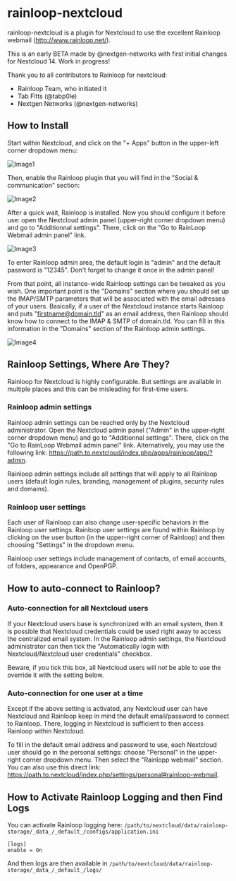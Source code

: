 # rainloop-nextcloud

rainloop-nextcloud is a plugin for Nextcloud to use the excellent Rainloop webmail (http://www.rainloop.net/).

This is an early BETA made by @nextgen-networks with first initial changes for Nextcloud 14. Work in progress!

Thank you to all contributors to Rainloop for nextcloud:
- Rainloop Team, who initiated it
- Tab Fitts (@tabp0le)
- Nextgen Networks (@nextgen-networks)

## How to Install

Start within Nextcloud, and click on the "+ Apps" button in the upper-left corner dropdown menu:

![Image1](https://github.com/pierre-alain-b/rainloop-nextcloud/blob/master/screenshots/help_a1.png)

Then, enable the Rainloop plugin that you will find in the "Social & communication" section:

![Image2](https://github.com/pierre-alain-b/rainloop-nextcloud/blob/master/screenshots/help_a2.png)

After a quick wait, Rainloop is installed. Now you should configure it before use: open the Nextcloud admin panel (upper-right corner dropdown menu) and go to "Additionnal settings". There, click on the "Go to RainLoop Webmail admin panel" link.

![Image3](https://github.com/pierre-alain-b/rainloop-nextcloud/blob/master/screenshots/help_a3.png)

To enter Rainloop admin area, the default login is "admin" and the default password is "12345". Don't forget to change it once in the admin panel!

From that point, all instance-wide Rainloop settings can be tweaked as you wish. One important point is the "Domains" section where you should set up the IMAP/SMTP parameters that will be associated with the email adresses of your users. Basically, if a user of the Nextcloud instance starts Rainloop and puts "firstname@domain.tld" as an email address, then Rainloop should know how to connect to the IMAP & SMTP of domain.tld. You can fill in this information in the "Domains" section of the Rainloop admin settings.

![Image4](https://github.com/pierre-alain-b/rainloop-nextcloud/blob/master/screenshots/help_a4.png)

## Rainloop Settings, Where Are They?

Rainloop for Nextcloud is highly configurable. But settings are available in multiple places and this can be misleading for first-time users.

### Rainloop admin settings
Rainloop admin settings can be reached only by the Nextcloud administrator. Open the Nextcloud admin panel ("Admin" in the upper-right corner dropdown menu) and go to "Additionnal settings". There, click on the "Go to RainLoop Webmail admin panel" link. Alternatively, you may use the following link: https://path.to.nextcloud/index.php/apps/rainloop/app/?admin.

Rainloop admin settings include all settings that will apply to all Rainloop users (default login rules, branding, management of plugins, security rules and domains).

### Rainloop user settings
Each user of Rainloop can also change user-specific behaviors in the Rainloop user settings. Rainloop user settings are found within Rainloop by clicking on the user button (in the upper-right corner of Rainloop) and then choosing "Settings" in the dropdown menu.

Rainloop user settings include management of contacts, of email accounts, of folders, appearance and OpenPGP.

## How to auto-connect to Rainloop?

### Auto-connection for all Nextcloud users
If your Nextcloud users base is synchronized with an email system, then it is possible that Nextcloud credentials could be used right away to access the centralized email system. In the Rainloop admin settings, the Nextcloud administrator can then tick the "Automatically login with Nextcloud/Nextcloud user credentials" checkbox.

Beware, if you tick this box, all Nextcloud users will *not* be able to use the override it with the setting below.

### Auto-connection for one user at a time
Except if the above setting is activated, any Nextcloud user can have Nextcloud and Rainloop keep in mind the default email/password to connect to Rainloop. There, logging in Nextcloud is sufficient to then access Rainloop within Nextcloud.

To fill in the default email address and password to use, each Nextcloud user should go in the personal settings: choose "Personal" in the upper-right corner dropdown menu. Then select the "Rainlopp webmail" section. You can also use this direct link: https://path.to.nextcloud/index.php/settings/personal#rainloop-webmail.


## How to Activate Rainloop Logging and then Find Logs

You can activate Rainloop logging here: `/path/to/nextcloud/data/rainloop-storage/_data_/_default_/configs/application.ini`
```
[logs]
enable = On
```
And then logs are then available in `/path/to/nextcloud/data/rainloop-storage/_data_/_default_/logs/`
